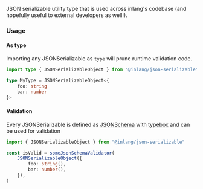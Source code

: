 JSON serializable utility type that is used across inlang's codebase (and hopefully useful to external developers as well!).

### Usage

#### As type

Importing any JSONSerializable as `type` will prune runtime validation code.

```ts
import type { JSONSerializableObject } from "@inlang/json-serializable"

type MyType = JSONSerializableObject<{
	foo: string
	bar: number
}>
```

#### Validation

Every JSONSerializable is defined as [JSONSchema](https://json-schema.org/) with [typebox](https://github.com/sinclairzx81/typebox) and can be used for validation

```ts
import { JSONSerializableObject } from "@inlang/json-serializable"

const isValid = someJsonSchemaValidator(
	JSONSerializableObject({
		foo: string(),
		bar: number(),
	}),
)
```
